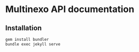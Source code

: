 # Multinexo API documentation

## Installation

```bash
gem install bundler
bundle exec jekyll serve
```
